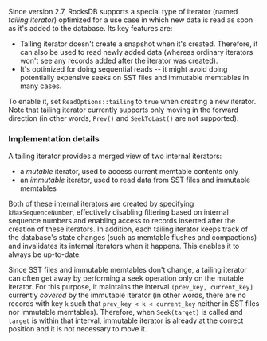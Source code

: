 Since version 2.7, RocksDB supports a special type of iterator (named _tailing iterator_) optimized for a use case in which new data is read as soon as it's added to the database.
Its key features are:
* Tailing iterator doesn't create a snapshot when it's created. Therefore, it can also be used to read newly added data (whereas ordinary iterators won't see any records added after the iterator was created).
* It's optimized for doing sequential reads -- it might avoid doing potentially expensive seeks on SST files and immutable memtables in many cases.

To enable it, set `ReadOptions::tailing` to `true` when creating a new iterator. Note that tailing iterator currently supports only moving in the forward direction (in other words, `Prev()` and `SeekToLast()` are not supported).

### Implementation details

A tailing iterator provides a merged view of two internal iterators:
* a _mutable_ iterator, used to access current memtable contents only
* an _immutable_ iterator, used to read data from SST files and immutable memtables

Both of these internal iterators are created by specifying `kMaxSequenceNumber`, effectively disabling filtering based on internal sequence numbers and enabling access to records inserted after the creation of these iterators.
In addition, each tailing iterator keeps track of the database's state changes (such as memtable flushes and compactions) and invalidates its internal iterators when it happens. This enables it to always be up-to-date.

Since SST files and immutable memtables don't change, a tailing iterator can often get away by performing a seek operation only on the mutable iterator. For this purpose, it maintains the interval
`(prev_key, current_key]` currently _covered_ by the immutable iterator (in other words, there are no records with key `k` such that `prev_key < k < current_key` neither in SST files nor immutable memtables).
Therefore, when `Seek(target)` is called and `target` is within that interval, immutable iterator is already at the correct position and it is not necessary to move it.